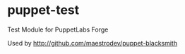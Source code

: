 puppet-test
===========

Test Module for PuppetLabs Forge

Used by http://github.com/maestrodev/puppet-blacksmith
